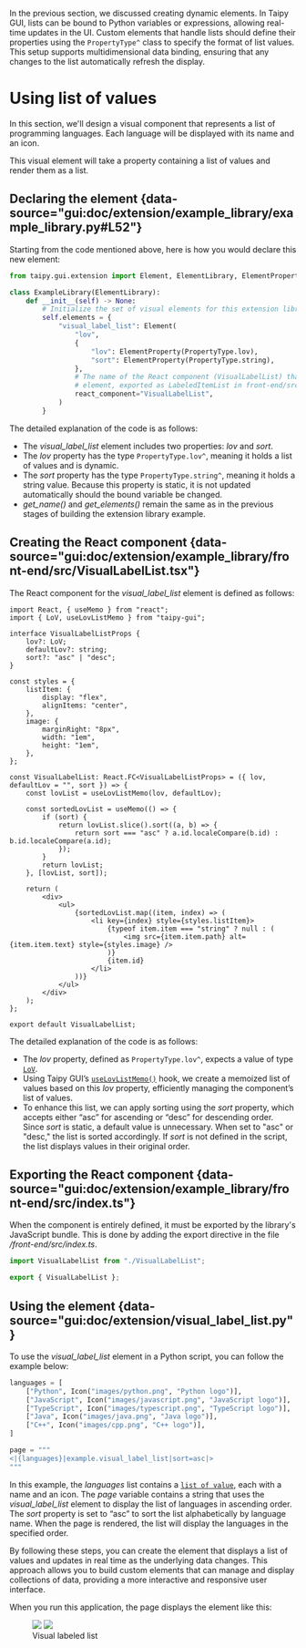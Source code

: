 In the previous section, we discussed creating dynamic elements. In Taipy GUI, lists can be bound to Python variables or
expressions, allowing real-time updates in the UI. Custom elements that handle lists should define their properties using
the `PropertyType^` class to specify the format of list values. This setup supports multidimensional data binding, ensuring
that any changes to the list automatically refresh the display.

# Using list of values

In this section, we'll design a visual component that represents a list of programming languages. Each language will be
displayed with its name and an icon.

This visual element will take a property containing a list of values and render them as a list.

## Declaring the element {data-source="gui:doc/extension/example_library/example_library.py#L52"}

Starting from the code mentioned above, here is how you would declare this new element:
```python title="example_library.py"
from taipy.gui.extension import Element, ElementLibrary, ElementProperty, PropertyType

class ExampleLibrary(ElementLibrary):
    def __init__(self) -> None:
        # Initialize the set of visual elements for this extension library
        self.elements = {
            "visual_label_list": Element(
                "lov",
                {
                    "lov": ElementProperty(PropertyType.lov),
                    "sort": ElementProperty(PropertyType.string),
                },
                # The name of the React component (VisualLabelList) that implements this custom
                # element, exported as LabeledItemList in front-end/src/index.ts
                react_component="VisualLabelList",
            )
        }
```
The detailed explanation of the code is as follows:

- The *visual_label_list* element includes two properties: *lov* and *sort*.
- The *lov* property has the type `PropertyType.lov^`, meaning it holds a list of values and is dynamic.
- The *sort* property has the type `PropertyType.string^`, meaning it holds a string value. Because this property is
  static, it is not updated automatically should the bound variable be changed.
- *get_name()* and *get_elements()* remain the same as in the previous stages of building the extension library example.

## Creating the React component {data-source="gui:doc/extension/example_library/front-end/src/VisualLabelList.tsx"}

The React component for the *visual_label_list* element is defined as follows:
```tsx title="VisualLabelList.tsx"
import React, { useMemo } from "react";
import { LoV, useLovListMemo } from "taipy-gui";

interface VisualLabelListProps {
    lov?: LoV;
    defaultLov?: string;
    sort?: "asc" | "desc";
}

const styles = {
    listItem: {
        display: "flex",
        alignItems: "center",
    },
    image: {
        marginRight: "8px",
        width: "1em",
        height: "1em",
    },
};

const VisualLabelList: React.FC<VisualLabelListProps> = ({ lov, defaultLov = "", sort }) => {
    const lovList = useLovListMemo(lov, defaultLov);

    const sortedLovList = useMemo(() => {
        if (sort) {
            return lovList.slice().sort((a, b) => {
                return sort === "asc" ? a.id.localeCompare(b.id) : b.id.localeCompare(a.id);
            });
        }
        return lovList;
    }, [lovList, sort]);

    return (
        <div>
            <ul>
                {sortedLovList.map((item, index) => (
                    <li key={index} style={styles.listItem}>
                        {typeof item.item === "string" ? null : (
                            <img src={item.item.path} alt={item.item.text} style={styles.image} />
                        )}
                        {item.id}
                    </li>
                ))}
            </ul>
        </div>
    );
};

export default VisualLabelList;
```

The detailed explanation of the code is as follows:

- The *lov* property, defined as `PropertyType.lov^`, expects a value of type
  [`LoV`](../../../refmans/reference_guiext/type-aliases/LoV.md).
- Using Taipy GUI’s [`useLovListMemo()`](../../../refmans/reference_guiext/functions/useLovListMemo.md) hook, we
  create a memoized list of values based on this *lov* property, efficiently managing the component’s list of values.
- To enhance this list, we can apply sorting using the *sort* property, which accepts either “asc” for ascending or
  “desc” for descending order. Since *sort* is static, a default value is unnecessary. When set to "asc" or "desc," the
  list is sorted accordingly. If *sort* is not defined in the script, the list displays values in their original order.

## Exporting the React component {data-source="gui:doc/extension/example_library/front-end/src/index.ts"}

When the component is entirely defined, it must be exported by the library's JavaScript bundle.
This is done by adding the export directive in the file *<project dir>/<package dir>front-end/src/index.ts*.

```ts title="index.ts"
import VisualLabelList from "./VisualLabelList";

export { VisualLabelList };
```

## Using the element {data-source="gui:doc/extension/visual_label_list.py"}

To use the *visual_label_list* element in a Python script, you can follow the example below:
```python title="List of items"
languages = [
    ["Python", Icon("images/python.png", "Python logo")],
    ["JavaScript", Icon("images/javascript.png", "JavaScript logo")],
    ["TypeScript", Icon("images/typescript.png", "TypeScript logo")],
    ["Java", Icon("images/java.png", "Java logo")],
    ["C++", Icon("images/cpp.png", "C++ logo")],
]

page = """
<|{languages}|example.visual_label_list|sort=asc|>
"""
```

In this example, the *languages* list contains a [`list of value`](../binding.md#list-of-values),
each with a name and an icon. The *page* variable contains a string that uses the *visual_label_list* element to display
the list of languages in ascending order. The *sort* property is set to “asc” to sort the list alphabetically by
language name. When the page is rendered, the list will display the languages in the specified order.

By following these steps, you can create the element that displays a list of values and updates in real time as
the underlying data changes. This approach allows you to build custom elements that can manage and display collections
of data, providing a more interactive and responsive user interface.

When you run this application, the page displays the element like this:

<figure>
    <img src="../visual_label_list-d.png" class="visible-dark"/>
    <img src="../visual_label_list-l.png" class="visible-light"/>
    <figcaption>Visual labeled list</figcaption>
</figure>


